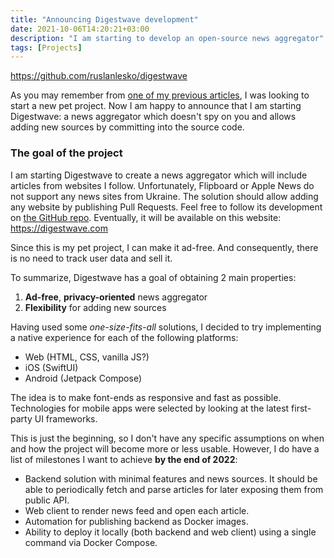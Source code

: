```yaml
---
title: "Announcing Digestwave development"
date: 2021-10-06T14:20:21+03:00
description: "I am starting to develop an open-source news aggregator"
tags: [Projects]
---
```

https://github.com/ruslanlesko/digestwave

As you may remember from [one of my previous articles](/posts/finding-project-ideas-in-the-forest/), I was looking to start a new pet project. Now I am happy to announce that I am starting Digestwave: a news aggregator which doesn't spy on you and allows adding new sources by committing into the source code.

### The goal of the project

I am starting Digestwave to create a news aggregator which will include articles from websites I follow. Unfortunately, Flipboard or Apple News do not support any news sites from Ukraine. The solution should allow adding any website by publishing Pull Requests. Feel free to follow its development on [the GitHub repo](https://github.com/ruslanlesko/digestwave/). Eventually, it will be available on this website: https://digestwave.com

Since this is my pet project, I can make it ad-free. And consequently, there is no need to track user data and sell it. 

To summarize, Digestwave has a goal of obtaining 2 main properties:
1. **Ad-free**, **privacy-oriented** news aggregator
2. **Flexibility** for adding new sources

Having used some *one-size-fits-all* solutions, I decided to try implementing a native experience for each of the following platforms:

* Web (HTML, CSS, vanilla JS?)
* iOS (SwiftUI)
* Android (Jetpack Compose)

The idea is to make font-ends as responsive and fast as possible. Technologies for mobile apps were selected by looking at the latest first-party UI frameworks.

This is just the beginning, so I don't have any specific assumptions on when and how the project will become more or less usable. However, I do have a list of milestones I want to achieve **by the end of 2022**:

* Backend solution with minimal features and news sources. It should be able to periodically fetch and parse articles for later exposing them from public API.
* Web client to render news feed and open each article.
* Automation for publishing backend as Docker images.
* Ability to deploy it locally (both backend and web client) using a single command via Docker Compose.

